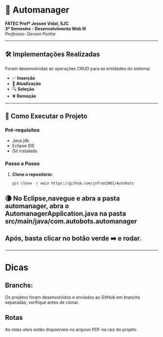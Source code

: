 # 🚗 Automanager 

**FATEC Profº Jessen Vidal, SJC**  
**3º Semestre - Desenvolvimento Web III**  
*Professor: Gerson Penha*

---

## 🛠️ Implementações Realizadas

Foram desenvolvidas as operações CRUD para as entidades do sistema:
- ✅ **Inserção** 
- 🔄 **Atualização**
- 🔍 **Seleção**
- ❌ **Remoção**

---

## 🚀 Como Executar o Projeto

### Pré-requisitos
- Java jdk 
- Eclipse IDE
- Git instalado

### Passo a Passo

1. **Clone o repositório**:
   ```bash
   git clone -b main https://github.com/jofran2001/Autobots
   

## 🌘 No Eclipse,navegue e abra a pasta automanager, abra o AutomanagerApplication.java na pasta src/main/java/com.autobots.automanager
## Após, basta clicar no botão verde ➡️ e rodar.

---

# Dicas

## Branchs:
Os projetos foram desenvolvidos e enviados ao GitHub em branchs separadas, verifique antes de clonar.

## Rotas
As rotas úteis estão disponíveis no arquivo PDF na raiz do projeto 
